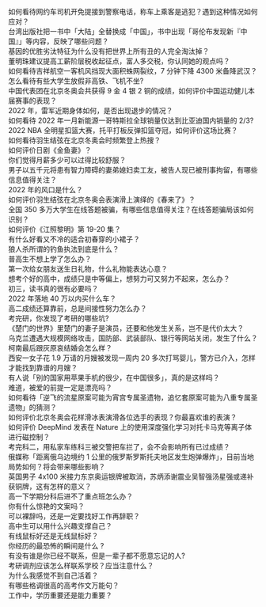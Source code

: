 如何看待网约车司机开免提接到警察电话，称车上乘客是逃犯？遇到这种情况如何应对？  
台湾出版社把一书中「大陆」全替换成「中国」，书中出现「哥伦布发现新『中国』」等内容，反映了哪些问题？  
基因的优胜劣汰特征为什么没有把世界上所有丑的人完全淘汰掉？  
董明珠建议提高工薪阶层税收起征点，富人多交税，你认同她的观点吗？  
如何看待吉祥航空一客机风挡现大面积蛛网裂纹，7 分钟下降 4300 米备降武汉？  
怎么看待有些大学生放假非高铁、飞机不坐?  
中国代表团在北京冬奥会共获得 9 金 4 银 2 铜的成绩，如何评价中国运动健儿本届赛事的表现？  
2022 年，雷军近期身体如何，是否出现退步的情况？  
如何看待 2022 年一月新能源一哥特斯拉全球销量仅达到比亚迪国内销量的 2/3?  
2022 NBA 全明星扣篮大赛，托平打板反弹扣篮夺冠，如何评价这场比赛？  
如何看待羽生结弦在北京冬奥会时频繁登上热搜？  
如何评价日剧《金鱼妻》？  
你们觉得月薪多少可以过得比较舒服？  
男子以五千元将患有智力障碍的妻弟媳妇卖工友，被告人现已被刑事拘留，有哪些信息值得关注？  
2022 年的风口是什么？  
如何评价羽生结弦在北京冬奥会表演滑上演绎的《春来了》？  
全国 350 多万大学生在线答题被骗，有哪些信息值得关注？在线答题骗局该如何识别？  
如何评价《江照黎明》第 19-20 集？  
有什么好看又不冷的适合初春穿的小裙子？  
狼人杀所谓的钓鱼执法到底是什么？  
普高生不想上学了怎么办？  
第一次给女朋友送生日礼物，什么礼物能表达心意？  
想考个好的高中，成绩只是中等偏上，想努力可又努力不起来，怎么办？  
初三，读书真的很有必要吗？  
2022 年落地 40 万以内买什么车？  
高二成绩还算靠前，总是间接性努力怎么办？  
考完研，你发现了考研的哪些坑?  
《楚门的世界》里楚门的妻子是演员，还要和他发生关系，岂不是代价太大？  
乌克兰遭遇大规模网络攻击，国防部、武装部队、银行等网站关闭，发生了什么？  
柯南最后跟灰原哀结婚会怎么样？  
西安一女子花 1.9 万请的月嫂被发现一周内 20 多次打骂婴儿，警方已介入，怎样才能找到靠谱的月嫂？  
有人说「别的国家用苹果手机的很少，在中国很多」，真的是这样吗？  
难道，被爱的前提一定是漂亮吗？  
如何看待「逆飞的流星原案可能为宵宫专属圣遗物，追忆套原案可能为八重专属圣遗物」的猜测？  
如何评价北京冬奥会花样滑冰表演滑各位选手的表现？你最喜欢谁的表演？  
如何评价 DeepMind 发表在 Nature 上的使用深度强化学习对托卡马克等离子体进行磁控制？  
考完科二，用私家车练科三被交警把车拦了，会不会影响所有已过成绩？  
俄媒称「距离俄乌边境约 1 公里的俄罗斯罗斯托夫地区发生炮弹爆炸」，目前当地局势如何？将会带来哪些影响？  
英国男子 4x100 米接力东京奥运银牌被取消，苏炳添谢震业吴智强汤星强或递补获铜牌，这有怎样的意义？  
高一下学期分科后进不了重点班怎么办？  
你有什么惊艳的文案吗？  
可以裸辞吗，还是一定要找好工作再辞职？  
高中生可以用什么兴趣支撑自己？  
有线鼠标好还是无线鼠标好？  
你经历的最恐怖的瞬间是什么 ?  
有没有谁是你已经不联系，但是一辈子都不愿意忘记的人?  
考研调剂应该怎么样联系学校？应当注意什么？  
为什么我感觉不到自己活着？  
有哪些格调很高的高考作文万能句？  
工作中，学历重要还是能力重要？  
